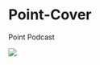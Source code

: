 Point-Cover
===========

Point Podcast

<img src="https://raw.github.com/McCouman/Point-Cover/master/shot.png" />
